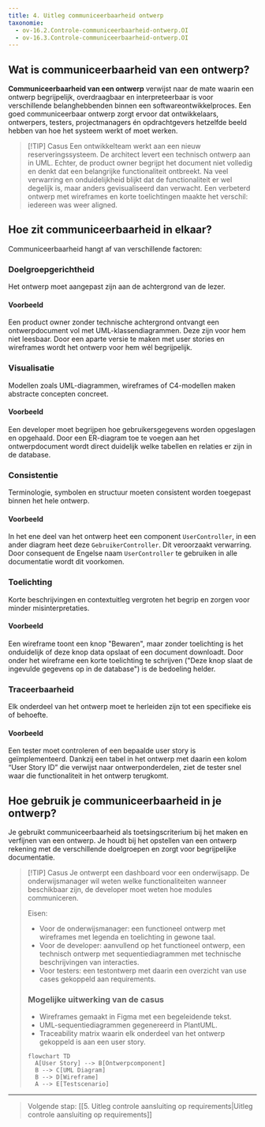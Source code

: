 ```yaml
---
title: 4. Uitleg communiceerbaarheid ontwerp
taxonomie:
  - ov-16.2.Controle-communiceerbaarheid-ontwerp.OI
  - ov-16.3.Controle-communiceerbaarheid-ontwerp.OI
---
```


## Wat is communiceerbaarheid van een ontwerp?
**Communiceerbaarheid van een ontwerp** verwijst naar de mate waarin een ontwerp begrijpelijk, overdraagbaar en interpreteerbaar is voor verschillende belanghebbenden binnen een softwareontwikkelproces. Een goed communiceerbaar ontwerp zorgt ervoor dat ontwikkelaars, ontwerpers, testers, projectmanagers én opdrachtgevers hetzelfde beeld hebben van hoe het systeem werkt of moet werken.

> [!TIP] Casus
> Een ontwikkelteam werkt aan een nieuw reserveringssysteem. De architect levert een technisch ontwerp aan in UML. Echter, de product owner begrijpt het document niet volledig en denkt dat een belangrijke functionaliteit ontbreekt. Na veel verwarring en onduidelijkheid blijkt dat de functionaliteit er wel degelijk is, maar anders gevisualiseerd dan verwacht. Een verbeterd ontwerp met wireframes en korte toelichtingen maakte het verschil: iedereen was weer aligned.

## Hoe zit communiceerbaarheid in elkaar?
Communiceerbaarheid hangt af van verschillende factoren:

### Doelgroepgerichtheid  
Het ontwerp moet aangepast zijn aan de achtergrond van de lezer.  

#### Voorbeeld  
Een product owner zonder technische achtergrond ontvangt een ontwerpdocument vol met UML-klassendiagrammen. Deze zijn voor hem niet leesbaar. Door een aparte versie te maken met user stories en wireframes wordt het ontwerp voor hem wél begrijpelijk.

### Visualisatie  
Modellen zoals UML-diagrammen, wireframes of C4-modellen maken abstracte concepten concreet.  

#### Voorbeeld  
Een developer moet begrijpen hoe gebruikersgegevens worden opgeslagen en opgehaald. Door een ER-diagram toe te voegen aan het ontwerpdocument wordt direct duidelijk welke tabellen en relaties er zijn in de database.

### Consistentie  
Terminologie, symbolen en structuur moeten consistent worden toegepast binnen het hele ontwerp.  

#### Voorbeeld  
In het ene deel van het ontwerp heet een component `UserController`, in een ander diagram heet deze `GebruikerController`. Dit veroorzaakt verwarring. Door consequent de Engelse naam `UserController` te gebruiken in alle documentatie wordt dit voorkomen.

### Toelichting  
Korte beschrijvingen en contextuitleg vergroten het begrip en zorgen voor minder misinterpretaties.  

#### Voorbeeld  
Een wireframe toont een knop "Bewaren", maar zonder toelichting is het onduidelijk of deze knop data opslaat of een document downloadt. Door onder het wireframe een korte toelichting te schrijven ("Deze knop slaat de ingevulde gegevens op in de database") is de bedoeling helder.

### Traceerbaarheid  
Elk onderdeel van het ontwerp moet te herleiden zijn tot een specifieke eis of behoefte.  

#### Voorbeeld  
Een tester moet controleren of een bepaalde user story is geïmplementeerd. Dankzij een tabel in het ontwerp met daarin een kolom “User Story ID” die verwijst naar ontwerponderdelen, ziet de tester snel waar die functionaliteit in het ontwerp terugkomt.

## Hoe gebruik je communiceerbaarheid in je ontwerp?
Je gebruikt communiceerbaarheid als toetsingscriterium bij het maken en verfijnen van een ontwerp. Je houdt bij het opstellen van een ontwerp rekening met de verschillende doelgroepen en zorgt voor begrijpelijke documentatie.

> [!TIP] Casus
> Je ontwerpt een dashboard voor een onderwijsapp. De onderwijsmanager wil weten welke functionaliteiten wanneer beschikbaar zijn, de developer moet weten hoe modules communiceren.  
> 
> Eisen:
> - Voor de onderwijsmanager: een functioneel ontwerp met wireframes met legenda en toelichting in gewone taal.
> - Voor de developer: aanvullend op het functioneel ontwerp, een technisch ontwerp met sequentiediagrammen met technische beschrijvingen van interacties.
> - Voor testers: een testontwerp met daarin een overzicht van use cases gekoppeld aan requirements.
> 
> ### Mogelijke uitwerking van de casus
> - Wireframes gemaakt in Figma met een begeleidende tekst.
> - UML-sequentiediagrammen gegenereerd in PlantUML.
> - Traceability matrix waarin elk onderdeel van het ontwerp gekoppeld is aan een user story.
> 
> ```mermaid
> flowchart TD
>   A[User Story] --> B[Ontwerpcomponent]
>   B --> C[UML Diagram]
>   B --> D[Wireframe]
>   A --> E[Testscenario]
> ```

---

> Volgende stap: [[5. Uitleg controle aansluiting op requirements|Uitleg controle aansluiting op requirements]]
